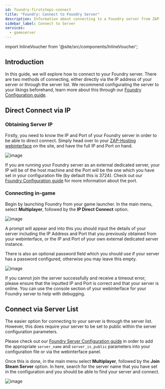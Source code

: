 ```yaml
---
id: foundry-firststeps-connect
title: "Foundry: Connect to Foundry Server"
description: Information about connecting to a Foundry server from ZAP-Hosting - ZAP-Hosting.com documentation
sidebar_label: Connect to Server
services:
  - gameserver
---
```


import InlineVoucher from '@site/src/components/InlineVoucher';

## Introduction

In this guide, we will explore how to connect to your Foundry server. There are two methods of connecting, either directly via the IP address of your server or through the server list. We recommend configurating the server to your likings beforehand, learn more about this through our [Foundry Configuration guide](foundry-configuration.md).

<InlineVoucher />

## Direct Connect via IP

### Obtaining Server IP

Firstly, you need to know the IP and Port of your Foundry server in order to be able to direct connect. Simply head over to your [ZAP-Hosting webinterface](https://zap-hosting.com/en/customer/) on the site, and have the full IP and Port on hand.

![image](https://screensaver01.zap-hosting.com/index.php/s/XmmnD2d9C3xm4SE/preview)

If you are running your Foundry server as an external dedicated server, your IP will be of the host machine and the Port will be the one which you have set in your configuration file (by default this is 3724). Check out our [Foundry Configuration guide](foundry-configuration.md) for more information about the port.

### Connecting in-game

Begin by launching Foundry from your game launcher. In the main menu, select **Multiplayer**, followed by the **IP Direct Connect** option.

![image](https://screensaver01.zap-hosting.com/index.php/s/KS9jQiZtgzfkfaW/preview)

A prompt will appear and into this you should input the details of your server including the IP Address and Port that you previously obtained from your webinterface, or the IP and Port of your own external dedicated server instance.

There is also an optional password field which you should use if your server has a password configured, otherwise you may leave this empty.

![image](https://screensaver01.zap-hosting.com/index.php/s/5kNMZyrkDwt9ZAy/preview)

If you cannot join the server successfully and receive a timeout error, please ensure that the inputted IP and Port is correct and that your server is online. You can use the console section of your webinterface for your Foundry server to help with debugging.

## Connect via Server List

The easier option for connecting to your server is through the server list. However, this does require your server to be set to public within the server configuration parameters. 

Please check out our [Foundry Server Configuration guide](foundry-configuration.md) in order to add the appropriate `server_name` and `server_is_public` parameters into your configuration file or via the webinterface panel.

Once this is done, in the main menu select **Multiplayer**, followed by the **Join Steam Server** option. In here, search for the server name that you have set in the configuration and you should be able to find your server and connect.

![image](https://screensaver01.zap-hosting.com/index.php/s/FfTPgx7Q6wbwn4g/preview)